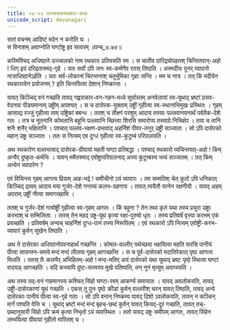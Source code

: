 ```yaml
---
title: ०४-१२ उज्ज्वलकरथकार-कथा
unicode_script: devanagari
---
```

सतां वचनम् आदिष्टं मदेन न करोति यः ।  
स विनाशम् अवाप्नोति घण्टोष्ट्र इव सत्वरम् ॥पन्च्_४.७४॥  

कस्मिंश्चिद् अधिष्ठाने उज्ज्वलको नाम रथकारः प्रतिवसति स्म । स चातीव दारिद्र्योपहतश् चिन्तितवान्-अहो ! धिग् इयं दरिद्रतास्मद्-गृहे । यतः सर्वो ऽपि जनः स्व-कर्मणैव रतस् तिष्ठति । अस्मदीयः पुनर् व्यापारो नात्राधिष्ठानेऽर्हति । यतः सर्व-लोकानां चिरन्तनाश् चतुर्भूमिका गृहाः सन्ति । मम च नात्र । तत् किं मदीयेन रथकारत्वेन प्रयोजनम् ? इति चिन्तयित्वा देशान् निष्क्रान्तः ।  

यावत् किञ्चिद् वनं गच्छति तावद् गह्वराकार-वन-गहन-मध्ये सूर्यास्तम् अनवेलायां स्व-यूथाद् भ्रष्टां प्रसव-वेदनया पीड्यमानाम् उष्ट्रीम् अपश्यत् । स च दासेरक-युक्ताम् उष्ट्रीं गृहीत्वा स्व-स्थानाभिमुखः प्रस्थितः । गृहम् आसाद्य रज्जुं गृहीत्वा ताम् उष्ट्रिकां बबन्ध । ततश् च तीक्ष्णं परशुम् आदाय तस्याः पल्लवानयनार्थं पर्वतैक-देशे गतः । तत्र च नूतनानि कोमलानि बहूनि पल्लवानि च्छित्त्वा शिरसि समारोप्य तस्याग्रे निचिक्षेप । तया च तानि शनैः शनैर् भक्षितानि । पश्चात् पल्लव-भक्षण-प्रभावाद् अहर्निशं पीवर-तनुर् उष्ट्री सञ्जाता । सो ऽपि दासेरको महान् उष्ट्रः सञ्जातः । ततः स नित्यम् एव दुग्धं गृहीत्वा स्व-कुटुम्बं परिपालयति ।  

अथ रथकारेण वल्लभत्वाद् दासेरक-ग्रीवायां महती घण्टा प्रतिबद्धा । पश्चाद् रथकारो व्यचिन्तयत्-अहो ! किम् अन्यैर् दुष्कृत-कर्मभिः । यावन् ममैतस्माद् एवोष्ट्रापरिपालनाद् अस्य कुटुम्बस्य भव्यं सञ्जातम् । तत् किम् अन्येन व्यापारेण ?  

एवं विचिन्त्य गृहम् आगत्य प्रियाम् आह-भद्रे ! समीचीनो ऽयं व्यापारः । तव सम्मतिश् चेत् कुतो ऽपि धनिकात् किञ्चिद् द्रव्यम् आदाय मया गुर्जर-देशे गन्तव्यं कलभ-ग्रहणाय । तावत् त्वयैतौ यत्नेन रक्षणीयौ । यावद् अहम् अपराम् उष्ट्रीं नीत्वा समागच्छामि ।  

ततश् च गुर्जर-देशं गत्वोष्ट्रीं गृहीत्वा स्व-गृहम् आगतः । किं बहुना ? तेन तथा कृतं यथा तस्य प्रचुरा उष्ट्राः करभाश् च सम्मिलिताः । ततस् तेन महद् उष्ट्र-यूथं कृत्वा रक्षा-पुरुषो धृतः । तस्य प्रतिवर्षं वृत्त्या करभम् एकं प्रयच्छति । प्रतिवर्षम् अन्यच् चाहर्निशं दुग्ध-पानं तस्य निरूपितम् । एवं रथकारो ऽपि नित्यम् एवोष्ट्री-करभ-व्यापारं कुर्वन् सुखेन तिष्ठति ।  

अथ ते दासेरका अधिष्ठानोपवनाहार्थं गच्छन्ति । कोमल-वल्लीर् यथेच्छया भक्षयित्वा महति सरसि पानीयं पीत्वा सायन्तन-समये मन्दं मन्दं लीलया गृहम् आगच्छन्ति । स च पूर्व-दासेरको मदातिरेकात् पृष्ठ आगत्य मिलति । ततस् तैः कलभैर् अभिहितम्-अहो ! मन्द-मतिर् अयं दासेरको यथा यूथाद् भ्रष्टः पृष्ठे स्थित्वा घण्टां वादयन्न् आगच्छति । यदि कस्यापि दुष्ट-सत्त्वस्य मुखे पतिष्यति, तन् नूनं मृत्युम् अवाप्स्यति ।  

अथ तस्य तद्-वनं गाहमानस्य कश्चित् सिंहो घण्टा-रवम् आकर्ण्य समायातः । यावद् अवलोकयति, तावद् उष्ट्री-दासेरकाणां यूथं गच्छति । एकस् तु पुनः पृष्ठे क्रीडां कुर्वन् वल्लरीश् चरन् यावत् तिष्ठति, तावद् अन्ये दासेरकाः पानीयं पीत्वा स्व-गृहे गताः । सो ऽपि वनान् निष्क्रम्य यावद् दिशो ऽवलोकयति, तावन् न कञ्चिन् मार्गं पश्यति वेत्ति च । यूथाद् भ्रष्टो मन्दं मन्दं बृहच्-छब्दं कुर्वन् यावत् कियद्-दूरं गच्छति, तावत् तच्-छब्दानुसारी सिंहो ऽपि क्रमं कृत्वा निभृतो ऽयं व्यवस्थितः । ततो यावद् उष्ट्रः समीपम् आगतः, तावत् सिंहेन लम्भयित्वा ग्रीवायां गृहीतो मारितश् च ।   
